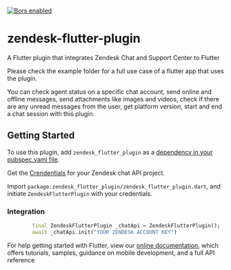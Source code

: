 [![Bors enabled](https://bors.tech/images/badge_small.svg)](https://app.bors.tech/repositories/21068)


# zendesk-flutter-plugin

A Flutter plugin that integrates Zendesk Chat and Support Center to Flutter

Please check the example folder for a full use case of a flutter app that uses the plugin.

You can check agent status on a specific chat account, send online and offline messages, send attachments like images and videos,
check if there are any unread messages from the user, get platform version, start and end a chat session with this plugin.

## Getting Started

To use this plugin, add `zendesk_flutter_plugin` as a [dependency in your pubspec.yaml file](https://flutter.io/platform-plugins/).

Get the [Crendentials](https://www.zendesk.com) for your Zendesk chat API project.

Import `package:zendesk_flutter_plugin/zendesk_flutter_plugin.dart`, and initiate `ZendeskFlutterPlugin` with your credentials.

### Integration

```dart
        final ZendeskFlutterPlugin _chatApi = ZendeskFlutterPlugin();
        await _chatApi.init("YOUR ZENDESK ACCOUNT KEY")
```

For help getting started with Flutter, view our 
[online documentation](https://flutter.dev/docs), which offers tutorials, 
samples, guidance on mobile development, and a full API reference